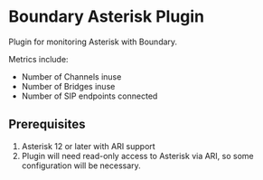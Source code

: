 Boundary Asterisk Plugin
==================

Plugin for monitoring Asterisk with Boundary.

Metrics include:
* Number of Channels inuse
* Number of Bridges inuse 
* Number of SIP endpoints connected

Prerequisites
-------------

1. Asterisk 12 or later with ARI support
2. Plugin will need read-only access to Asterisk via ARI, so some configuration will be necessary.
